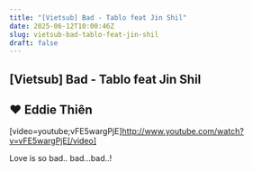 ```yaml
---
title: "[Vietsub] Bad - Tablo feat Jin Shil"
date: 2025-06-12T10:00:46Z
slug: vietsub-bad-tablo-feat-jin-shil
draft: false
---
```


## [Vietsub] Bad - Tablo feat Jin Shil

## ♥ Eddie Thiên

[video=youtube;vFE5wargPjE]http://www.youtube.com/watch?v=vFE5wargPjE[/video]

Love is so bad.. bad...bad..!
​